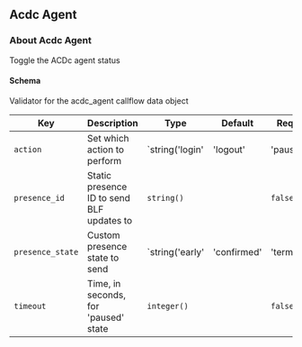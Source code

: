 ## Acdc Agent

### About Acdc Agent

Toggle the ACDc agent status

#### Schema

Validator for the acdc_agent callflow data object



Key | Description | Type | Default | Required
--- | ----------- | ---- | ------- | --------
`action` | Set which action to perform | `string('login' | 'logout' | 'paused' | 'resume')` |   | `false`
`presence_id` | Static presence ID to send BLF updates to | `string()` |   | `false`
`presence_state` | Custom presence state to send | `string('early' | 'confirmed' | 'terminated' | 'red_flash' | 'red_solid' | 'green')` |   | `false`
`timeout` | Time, in seconds, for 'paused' state | `integer()` |   | `false`



